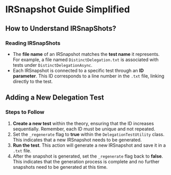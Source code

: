 # IRSnapshot Guide Simplified

## How to Understand IRSnapShots?

### Reading IRSnapShots

- The **file name** of an IRSnapshot matches the **test name** it represents. For example, a file named `DistinctDelegation.txt` is associated with tests under `DistinctDelegationAsync`.
- Each IRSnapshot is connected to a specific test through an **ID parameter**. This ID corresponds to a line number in the `.txt` file, linking directly to the test.

## Adding a New Delegation Test

### Steps to Follow

1. **Create a new test** within the theory, ensuring that the ID increases sequentially. Remember, each ID must be unique and not repeated.
2. Set the `_regenerate` flag to **true** within the `DelegationTestUtility` class. This indicates that a new IRSnapshot needs to be generated.
3. **Run the test**. This action will generate a new IRSnapshot and save it in a `.txt` file.
4. After the snapshot is generated, set the `_regenerate` flag back to **false**. This indicates that the generation process is complete and no further snapshots need to be generated at this time.